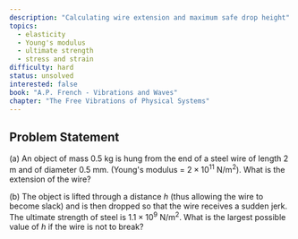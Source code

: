 ```yaml
---
description: "Calculating wire extension and maximum safe drop height"
topics:
  - elasticity
  - Young's modulus
  - ultimate strength
  - stress and strain
difficulty: hard
status: unsolved
interested: false
book: "A.P. French - Vibrations and Waves"
chapter: "The Free Vibrations of Physical Systems"
---
```


## Problem Statement
(a) An object of mass 0.5 kg is hung from the end of a steel wire of length 2 m and of diameter 0.5 mm. (Young's modulus = $2 \times 10^{11}$ N/m$^2$). What is the extension of the wire?

(b) The object is lifted through a distance $h$ (thus allowing the wire to become slack) and is then dropped so that the wire receives a sudden jerk. The ultimate strength of steel is $1.1 \times 10^9$ N/m$^2$. What is the largest possible value of $h$ if the wire is not to break?